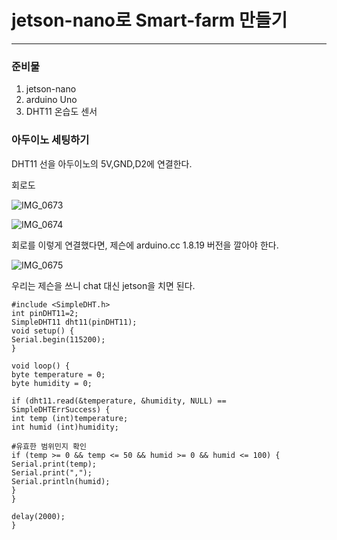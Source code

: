 # jetson-nano로 Smart-farm 만들기

***

### 준비물

1. jetson-nano
2. arduino Uno
3. DHT11 온습도 센서

### 아두이노 세팅하기

DHT11 선을 아두이노의 5V,GND,D2에 연결한다.

회로도

![IMG_0673](https://github.com/user-attachments/assets/381c31d4-f013-47c1-83f3-cf872e0592a5)

![IMG_0674](https://github.com/user-attachments/assets/627b00a0-67da-4a9a-8d35-610e5213ab76)

회로를 이렇게 연결했다면, 제슨에 arduino.cc 1.8.19 버전을 깔아야 한다.

![IMG_0675](https://github.com/user-attachments/assets/1d24e802-f054-4275-8d6b-6055178f16e8)

우리는 제슨을 쓰니 chat 대신 jetson을 치면 된다.
    
    #include <SimpleDHT.h>
    int pinDHT11=2;
    SimpleDHT11 dht11(pinDHT11);
    void setup() {
    Serial.begin(115200);
    }
    
    void loop() {
    byte temperature = 0;
    byte humidity = 0;
    
    if (dht11.read(&temperature, &humidity, NULL) ==
    SimpleDHTErrSuccess) {
    int temp (int)temperature;
    int humid (int)humidity;
    
    #유효한 범위민지 확인 
    if (temp >= 0 && temp <= 50 && humid >= 0 && humid <= 100) {
    Serial.print(temp);
    Serial.print(",");
    Serial.println(humid);
    }
    }
    
    delay(2000);
    }


